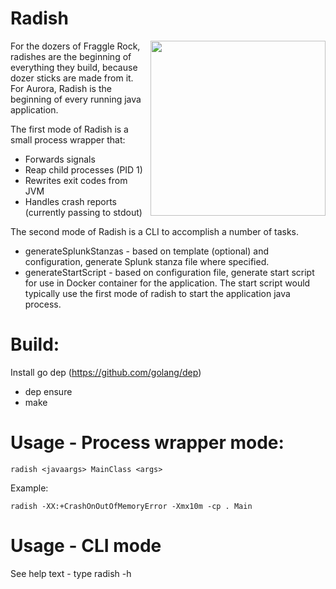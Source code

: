 # Radish
<img align="right" width=280px src="https://images.pexels.com/photos/244393/pexels-photo-244393.jpeg?cs=srgb&dl=close-up-colors-farm-produce-244393.jpg&fm=jpg">
For the dozers of Fraggle Rock, radishes are the beginning of everything they build, because dozer sticks are made from it.
For Aurora, Radish is the beginning of every running java application. 

The first mode of Radish is a small process wrapper that:

* Forwards signals
* Reap child processes (PID 1)
* Rewrites exit codes from JVM
* Handles crash reports (currently passing to stdout)

The second mode of Radish is a CLI to accomplish a number of tasks.

* generateSplunkStanzas - based on template (optional) and configuration, generate Splunk stanza file where specified.
* generateStartScript - based on configuration file, generate start script for use in Docker container for the application. The start script would typically use the first mode of radish to start the application java process.


# Build:

Install go dep (https://github.com/golang/dep)

* dep ensure
* make


# Usage - Process wrapper mode:

`radish <javaargs> MainClass <args>`

Example:

`radish -XX:+CrashOnOutOfMemoryError -Xmx10m -cp . Main`


# Usage - CLI mode

See help text - type radish -h

